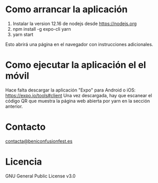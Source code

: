 Como arrancar la aplicación
===========================

1. Instalar la version 12.16 de nodejs desde https://nodejs.org
2. npm install -g expo-cli yarn
3. yarn start

Esto abrirá una página en el navegador con instrucciones adicionales. 

Como ejecutar la aplicación el el móvil
=======================================

Hace falta descargar la aplicación "Expo" para Android o iOS: https://expo.io/tools#client
Una vez descargada, hay que escanear el código QR que muestra la página web abierta por yarn en la sección anterior. 

Contacto
=========
contacta@beniconfusionfest.es

Licencia
========
GNU General Public License v3.0

